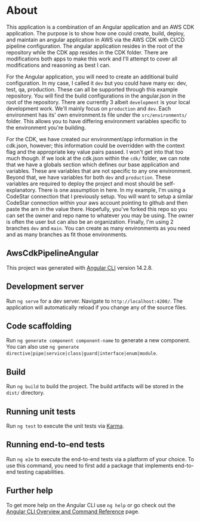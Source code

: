 # About

This application is a combination of an Angular application and an AWS CDK application. The purpose is to show how one could create, build, deploy, and maintain an angular application in AWS via the AWS CDK with CI/CD pipeline configuration. The angular application resides in the root of the repository while the CDK app resides in the CDK folder. There are modifications both apps to make this work and I'll attempt to cover all modifications and reasoning as best I can.

For the Angular application, you will need to create an additional build configuration. In my case, I called it `dev` but you could have many ex: dev, test, qa, production. These can all be supported through this example repository. You will find the build configurations in the angular.json in the root of the repository. There are currently 3 albeit `development` is your local development work. We'll mainly focus on `production` and `dev`. Each environment has its' own environment.ts file under the `src/environments/` folder. This allows you to have differing environment variables specific to the environment you're building. 

For the CDK, we have created our environment/app information in the cdk.json, however; this information could be overridden with the context flag and the appropriate key value pairs passed. I won't get into that too much though. If we look at the cdk.json within the `cdk/` folder, we can note that we have a globals section which defines our base application and variables. These are variables that are not specific to any one environment. Beyond that, we have variables for both `dev` and `production`. These variables are required to deploy the project and most should be self-explanatory. There is one assumption in here. In my example, I'm using a CodeStar connection that I previously setup. You will want to setup a similar CodeStar connection within your aws account pointing to github and then paste the arn in the value there. Hopefully, you've forked this repo so you can set the owner and repo name to whatever you may be using. The owner is often the user but can also be an organization. Finally, I'm using 2 branches `dev` and `main`. You can create as many environments as you need and as many branches as fit those environments.

## AwsCdkPipelineAngular

This project was generated with [Angular CLI](https://github.com/angular/angular-cli) version 14.2.8.

## Development server

Run `ng serve` for a dev server. Navigate to `http://localhost:4200/`. The application will automatically reload if you change any of the source files.

## Code scaffolding

Run `ng generate component component-name` to generate a new component. You can also use `ng generate directive|pipe|service|class|guard|interface|enum|module`.

## Build

Run `ng build` to build the project. The build artifacts will be stored in the `dist/` directory.

## Running unit tests

Run `ng test` to execute the unit tests via [Karma](https://karma-runner.github.io).

## Running end-to-end tests

Run `ng e2e` to execute the end-to-end tests via a platform of your choice. To use this command, you need to first add a package that implements end-to-end testing capabilities.

## Further help

To get more help on the Angular CLI use `ng help` or go check out the [Angular CLI Overview and Command Reference](https://angular.io/cli) page.
